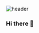![header](https://capsule-render.vercel.app/api?type=wave&color=auto&height=300&section=header&text=Hello%20render&fontSize=90)

### Hi there 👋

<!--
**Developdog/Developdog** is a ✨ _special_ ✨ repository because its `README.md` (this file) appears on your GitHub profile.

Here are some ideas to get you started:

- 🔭 I’m currently working on ...
- 🌱 I’m currently learning ...
- 👯 I’m looking to collaborate on ...
- 🤔 I’m looking for help with ...
- 💬 Ask me about ...
- 📫 How to reach me: ...
- 😄 Pronouns: ...
- ⚡ Fun fact: ...
-->
